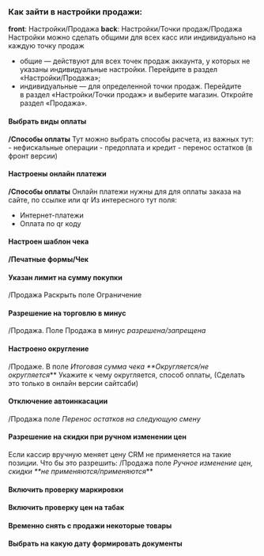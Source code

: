 ### Как зайти в настройки продажи:
**front**: Настройки/Продажа
**back**: Настройки/Точки продаж/Продажа
Настройки можно сделать общими для всех касс или индивидуально на каждую точку продаж
- общие — действуют для всех точек продаж аккаунта, у которых не указаны индивидуальные настройки. Перейдите в раздел «Настройки/Продажа»;
- индивидуальные — для определенной точки продаж. Перейдите в раздел «Настройки/Точки продаж» и выберите магазин. Откройте раздел «Продажа».
#### Выбрать виды оплаты
  **/Способы оплаты**
  Тут можно выбрать способы расчета, из важных тут:
	- нефискальные операции
	- предоплата и кредит
	- перенос остатков (в фронт версии)

#### Настроены онлайн платежи
**/Способы оплаты**
Онлайн платежи нужны для для оплаты заказа на сайте, по ссылке или qr
Из интересного тут поля:
- Интернет-платежи
- Оплата по qr коду 

#### Настроен шаблон чека
**/Печатные формы/Чек**
#### Указан лимит на сумму покупки
/Продажа
Раскрыть поле Ограничение

#### Разрешение на торговлю в минус
/Продажа. Поле Продажа в минус _разрешена/запрещена_
#### Настроено округление
/Продаже. В поле _Итоговая сумма чека **Округляется/не округляется_**
Укажите к чему округляется, способ оплаты, 
(Сделать это только в онлайн версии сайтсаби)
#### Отключение автоинкасации
/Продажа поле _Перенос остатков на следующую смену_

#### Разрешение на скидки при ручном изменении цен
Если кассир вручную меняет цену CRM не применяется на такие позиции. 
Что бы это разрешить:
/Продажа  поле _Ручное изменение цен, скидки **не применяются/применяются_**
#### Включить проверку маркировки
#### Включить проверку цен на табак
#### Временно снять с продажи некоторые товары
#### Выбрать на какую дату формировать документы



